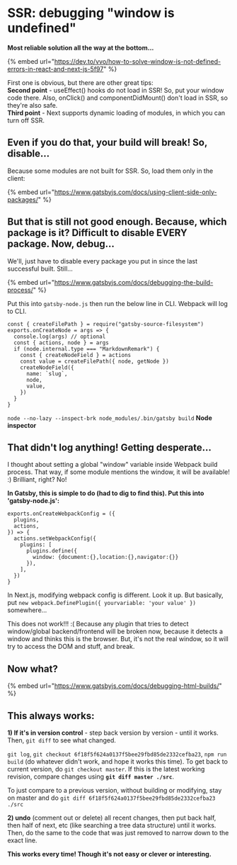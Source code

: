 # SSR: debugging "window is undefined"

**Most reliable solution all the way at the bottom...**

{% embed url="https://dev.to/vvo/how-to-solve-window-is-not-defined-errors-in-react-and-next-js-5f97" %}

First one is obvious, but there are other great tips:  
**Second point** - useEffect\(\) hooks do not load in SSR! So, put your window code there. Also, onClick\(\) and componentDidMount\(\) don't load in SSR, so they're also safe.  
**Third point** - Next supports dynamic loading of modules, in which you can turn off SSR.

## Even if you do that, your build will break! So, disable...

Because some modules are not built for SSR. So, load them only in the client:

{% embed url="https://www.gatsbyjs.com/docs/using-client-side-only-packages/" %}

## But that is still not good enough. Because, which package is it? Difficult to disable EVERY package. Now, debug...

We'll, just have to disable every package you put in since the last successful built. Still...

{% embed url="https://www.gatsbyjs.com/docs/debugging-the-build-process/" %}

Put this into `gatsby-node.js` then run the below line in CLI. Webpack will log to CLI.

```text
const { createFilePath } = require("gatsby-source-filesystem")
exports.onCreateNode = args => {
  console.log(args) // optional
  const { actions, node } = args
  if (node.internal.type === "MarkdownRemark") {
    const { createNodeField } = actions
    const value = createFilePath({ node, getNode })
    createNodeField({
      name: `slug`,
      node,
      value,
    })
  }
}
```

`node --no-lazy --inspect-brk node_modules/.bin/gatsby build` **Node inspector**

## That didn't log anything! Getting desperate...

I thought about setting a global "window" variable inside Webpack build process. That way, if some module mentions the window, it will be available! :\) Brilliant, right? No!

**In Gatsby, this is simple to do \(had to dig to find this\). Put this into 'gatsby-node.js':**

```text
exports.onCreateWebpackConfig = ({
  plugins,
  actions,
}) => {
  actions.setWebpackConfig({
    plugins: [
      plugins.define({
        window: {document:{},location:{},navigator:{}}
      }),
    ],
  })
}
```

In Next.js, modifying webpack config is different. Look it up. But basically, put `new webpack.DefinePlugin({ yourvariable: 'your value' })` somewhere...

This does not work!!! :\( Because any plugin that tries to detect window/global backend/frontend will be broken now, because it detects a window and thinks this is the browser. But, it's not the real window, so it will try to access the DOM and stuff, and break.

## Now what?

{% embed url="https://www.gatsbyjs.com/docs/debugging-html-builds/" %}

## This always works:

**1\) If it's in version control** - step back version by version - until it works. Then, `git diff` to see what changed.

`git log`, `git checkout 6f18f5f624a0137f5bee29fbd85de2332cefba23`, `npm run build` \(do whatever didn't work, and hope it works this time\). To get back to current version, do `git checkout master`. If this is the latest working revision, compare changes using **`git diff master ./src`**.

To just compare to a previous version, without building or modifying, stay on master and do `git diff 6f18f5f624a0137f5bee29fbd85de2332cefba23 ./src` 

**2\) undo** \(comment out or delete\) all recent changes, then put back half, then half of next, etc \(like searching a tree data structure\) until it works. Then, do the same to the code that was just removed to narrow down to the exact line.

**This works every time! Though it's not easy or clever or interesting.**



